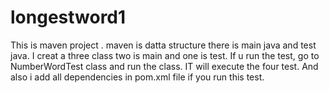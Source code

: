 # longestword1
This is maven project .
maven is datta structure there is main java and test java.
I creat a three class two is main and one is test.
If u run the test, go to  NumberWordTest class and run the class.
IT  will execute the four test.
And also i add all dependencies in pom.xml file if you run this test.

